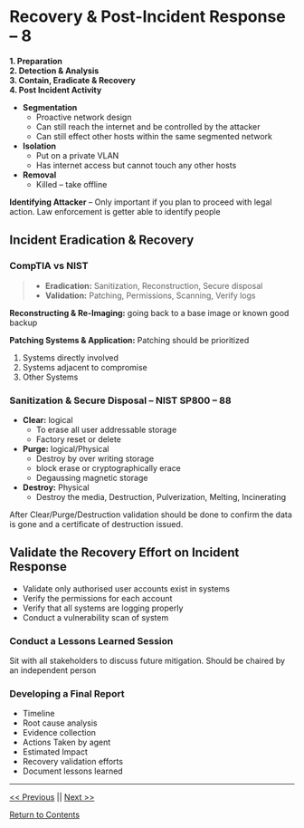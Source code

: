 # Recovery & Post-Incident Response – 8

**1.	Preparation**  
**2.	Detection & Analysis**  
**3.	Contain, Eradicate & Recovery**  
**4.	Post Incident Activity**  

 -	**Segmentation** 
    -	Proactive network design 
    -	Can still reach the internet and be controlled by the attacker
    -	Can still effect other hosts within the same segmented network
 -	**Isolation**
    -	Put on a private VLAN
    -	Has internet access but cannot touch any other hosts
 -	**Removal**
    -	Killed – take offline  

**Identifying Attacker** – Only important if you plan to proceed with legal action. Law enforcement is getter able to identify people

## Incident Eradication & Recovery

### CompTIA vs NIST
> -	**Eradication:** Sanitization, Reconstruction, Secure disposal
> -	**Validation:** Patching, Permissions, Scanning, Verify logs  

**Reconstructing & Re-Imaging:** going back to a base image or known good backup  

**Patching Systems & Application:** Patching should be prioritized  
1.	Systems directly involved
2.	Systems adjacent to compromise
3.	Other Systems
 
### Sanitization & Secure Disposal – NIST SP800 – 88
-	**Clear:** logical
    -	To erase all user addressable storage
    -	Factory reset or delete
-	**Purge:** logical/Physical
    -	Destroy by over writing storage
    -	block erase or cryptographically erace
    -	Degaussing magnetic storage 
-	**Destroy:** Physical
    -	Destroy the media, Destruction, Pulverization, Melting, Incinerating   
   
After Clear/Purge/Destruction validation should be done to confirm the data is gone and a certificate of destruction issued.  

## Validate the Recovery Effort on Incident Response
-	Validate only authorised user accounts exist in systems
-	Verify the permissions for each account
-	Verify that all systems are logging properly
-	Conduct a vulnerability scan of system

### Conduct a Lessons Learned Session

Sit with all stakeholders to discuss future mitigation. Should be chaired by an independent person  

### Developing a Final Report
-	Timeline
-	Root cause analysis
-	Evidence collection
-	Actions Taken by agent
-	Estimated Impact
-	Recovery validation efforts
-	Document lessons learned

____________________

<a href="https://github.com/ReefMeeter/CySA/blob/master/07.%20Performing%20Forensic%20Analysis.md"><< Previous</a> || <a href="https://github.com/ReefMeeter/CySA/blob/master/09.%20Policy%20&%20Compliance.md">Next >></a>  


<a href="https://github.com/ReefMeeter/CySA/blob/master/README.md">Return to Contents</a>
